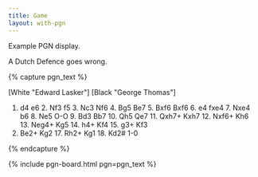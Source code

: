 ```yaml
---
title: Game
layout: with-pgn
---
```


Example PGN display.

A Dutch Defence goes wrong.

{% capture pgn_text %}

[White "Edward Lasker"]
[Black "George Thomas"]
1. d4 e6 2. Nf3 f5 3. Nc3 Nf6 4. Bg5 Be7 5. Bxf6 Bxf6 6. e4
fxe4 7. Nxe4 b6 8. Ne5 O-O 9. Bd3 Bb7 10. Qh5 Qe7 11. Qxh7+
Kxh7 12. Nxf6+ Kh6 13. Neg4+ Kg5 14. h4+ Kf4 15. g3+ Kf3
16. Be2+ Kg2 17. Rh2+ Kg1 18. Kd2# 1-0

{% endcapture %}

{% include pgn-board.html pgn=pgn_text %}
